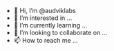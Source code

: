 - 👋 Hi, I’m @audviklabs
- 👀 I’m interested in ...
- 🌱 I’m currently learning ...
- 💞️ I’m looking to collaborate on ...
- 📫 How to reach me ...

<!---
audviklabs/audviklabs is a ✨ special ✨ repository because its `README.md` (this file) appears on your GitHub profile.
You can click the Preview link to take a look at your changes.
--->
